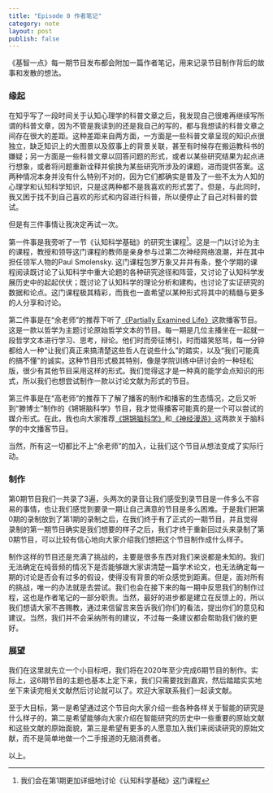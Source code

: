 ```yaml
---
title: "Episode 0 作者笔记"
category: note
layout: post
publish: false
---
```

《基智一点》每一期节目发布都会附加一篇作者笔记，用来记录节目制作背后的故事和发散的想法。

### 缘起

在知乎写了一段时间关于认知心理学的科普文章之后，我发现自己很难再继续写所谓的科普文章，因为不管是我读到的还是我自己的写的，都与我想读的科普文章之间存在很大的差距。这种差距来自两方面，一方面是一些科普文章呈现的知识点很独立，缺乏知识上的大图景以及叙事上的背景关联，甚至有时候存在搬运教科书的嫌疑；另一方面是一些科普文章以回答问题的形式，或者以某些研究结果为起点进行想象，或者将问题重新诠释并偷换为某些研究所涉及的课题，进而提供答案。这两种情况本身并没有什么特别不对的，因为它们都确实是普及了一些不太为人知的心理学和认知科学知识，只是这两种都不是我喜欢的形式罢了。但是，与此同时，我又困于找不到自己喜欢的形式和内容进行科普，所以便停止了自己对科普的尝试。


但是有三件事情让我决定再试一次。


第一件事是我旁听了一节《认知科学基础》的研究生课程[^1]。这是一门以讨论为主的课程，教授和领导这门课程的教师是亲身参与过第二次神经网络浪潮，并在其中担任领军人物的Paul Smolensky. 这门课程包罗万象又井井有条，整个学期的课程阅读既讨论了认知科学中重大论题的各种研究途径和阵营，又讨论了认知科学发展历史中的起起伏伏；既讨论了认知科学的理论分析和建构，也讨论了实证研究的数据和论点。这门课程极其精彩，而我也一直希望以某种形式将其中的精髓与更多的人分享和讨论。


第二件事是在“余老师”的推荐下听了[《Partially Examined Life》](https://partiallyexaminedlife.com/)这款播客节目。这是一款以哲学为主题讨论原始哲学文本的节目。每一期是几位主播坐在一起就一段哲学文本进行学习、思考，辩论。他们时而旁征博引，时而嬉笑怒骂，每一分钟都给人一种“让我们真正来搞清楚这些哲人在说些什么”的踏实，以及“我们可能真的搞不懂”的诚实。这种节目形式极其特别，像是学院训练中研讨会的一种轻松版，很少有其他节目采用这样的形式。我们觉得这才是一种真的能学会点知识的形式，所以我们也想尝试制作一款以讨论文献为形式的节目。


第三件事是在“高老师”的推荐下了解了播客的制作和播客的生态情况，之后又听到“滕博士”制作的《锵锵脑科学》节目，我才觉得播客可能真的是一个可以尝试的媒介形式。在此，我也向大家推荐[《锵锵脑科学》](https://www.ximalaya.com/yule/30318983/)和[《神经漫游》](https://neuromancing.fireside.fm/)这两款关于脑科学的中文播客节目。
​

当然，所有这一切都比不上“余老师”的加入，让我们这个节目从想法变成了实际行动。


### 制作

第0期节目我们一共录了3遍，头两次的录音让我们感受到录节目是一件多么不容易的事情，也让我们感觉到要录一期让自己满意的节目是多么困难。于是我们把第0期的录制放到了第1期的录制之后，在我们终于有了正式的一期节目，并且觉得录制的第一期节目确实是我们想要的样子之后，我们才终于重新回过头来录制了第0期节目，可以比较有信心地向大家介绍我们想把这个节目制作成什么样子。


制作这样的节目还是充满了挑战的，主要是很多东西对我们来说都是未知的。我们无法确定在纯音频的情况下是否能够跟大家讲清楚一篇学术论文，也无法确定每一期的讨论是否会有过多的假设，使得没有背景的听众感觉到距离。但是，面对所有的挑战，唯一的办法就是去尝试。我们也会在接下来的每一期中反思我们的制作过程，这也是作者笔记的一部分职责。当然，最好的进步都是建立在反馈上的，所以我们想请大家不吝赐教，通过来信留言来告诉我们你们的看法，提出你们的意见和建议。当然，我们并不会采纳所有的建议，不过每一条建议都会帮助我们做的更好。


### 展望

我们在这里就先立一个小目标吧，我们将在2020年至少完成6期节目的制作。实际上，这6期节目的主题也基本上定下来，我们只需要找到嘉宾，然后踏踏实实地坐下来读完相关文献然后讨论就可以了。欢迎大家联系我们一起读文献​。


至于大目标，第一是希望通过这个节目向大家介绍一些各种各样关于智能的研究是什么样子的，第二是希望能够向大家介绍在智能研究的历史中一些重要的原始文献和这些文献的原始面貌，第三是希望有更多的人愿意加入我们来阅读研究的原始文献，而不是简单地做一个二手报道的无脑消费者。


以上。

[^1]: 我们会在第1期更加详细地讨论《认知科学基础》这门课程

